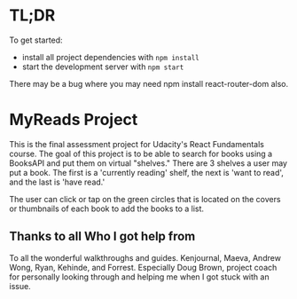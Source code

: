 # TL;DR

To get started:

* install all project dependencies with `npm install`
* start the development server with `npm start`

There may be a bug where you may need npm install react-router-dom also.


# MyReads Project

This is the final assessment project for Udacity's React Fundamentals course. The goal of this project is to be able to search for books using a BooksAPI and put them on virtual "shelves." There are 3 shelves a user may put a book. The first is a 'currently reading' shelf, the next is 'want to read', and the last is 'have read.'

The user can click or tap on the green circles that is located on the covers or thumbnails of each book to add the books to a list.



## Thanks to all Who I got help from
To all the wonderful walkthroughs and guides. Kenjournal, Maeva, Andrew Wong, Ryan, Kehinde, and Forrest. Especially Doug Brown, project coach for personally looking through and helping me when I got stuck with an issue.
